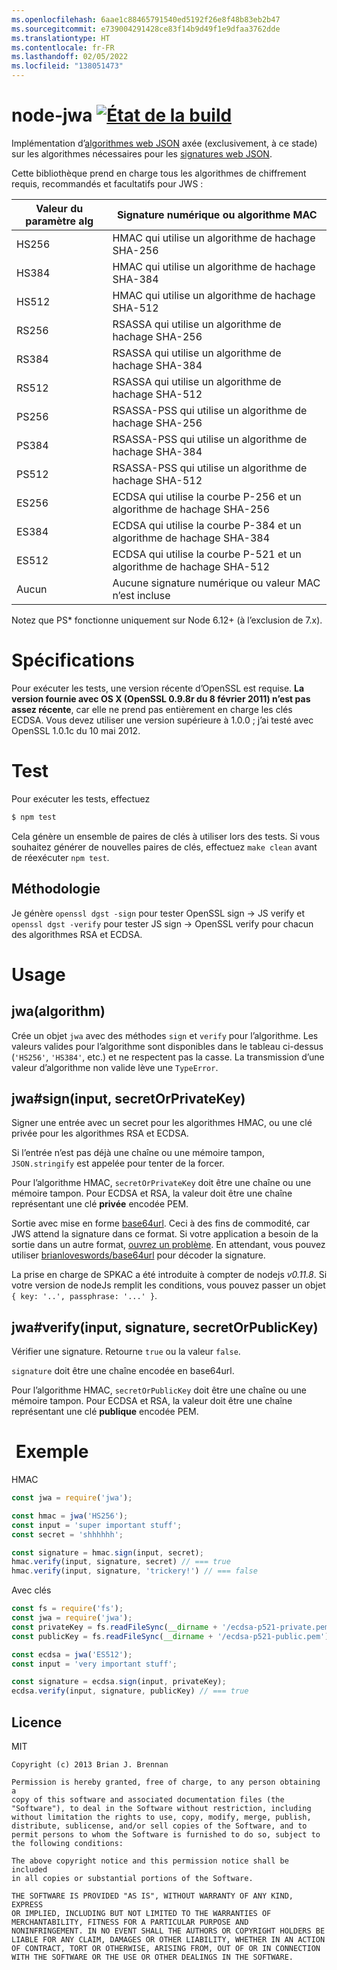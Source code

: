 ```yaml
---
ms.openlocfilehash: 6aae1c88465791540ed5192f26e8f48b83eb2b47
ms.sourcegitcommit: e739004291428ce83f14b9d49f1e9dfaa3762dde
ms.translationtype: HT
ms.contentlocale: fr-FR
ms.lasthandoff: 02/05/2022
ms.locfileid: "138051473"
---
```

# <a name="node-jwa-build-statushttpstravis-ciorgbrianloveswordsnode-jwa"></a>node-jwa [![État de la build](https://travis-ci.org/brianloveswords/node-jwa.svg?branch=master)](https://travis-ci.org/brianloveswords/node-jwa)

Implémentation d’[algorithmes web JSON](http://tools.ietf.org/id/draft-ietf-jose-json-web-algorithms-08.html) axée (exclusivement, à ce stade) sur les algorithmes nécessaires pour les [signatures web JSON](http://self-issued.info/docs/draft-ietf-jose-json-web-signature.html).

Cette bibliothèque prend en charge tous les algorithmes de chiffrement requis, recommandés et facultatifs pour JWS :

Valeur du paramètre alg | Signature numérique ou algorithme MAC
----------------|----------------------------
HS256 | HMAC qui utilise un algorithme de hachage SHA-256
HS384 | HMAC qui utilise un algorithme de hachage SHA-384
HS512 | HMAC qui utilise un algorithme de hachage SHA-512
RS256 | RSASSA qui utilise un algorithme de hachage SHA-256
RS384 | RSASSA qui utilise un algorithme de hachage SHA-384
RS512 | RSASSA qui utilise un algorithme de hachage SHA-512
PS256 | RSASSA-PSS qui utilise un algorithme de hachage SHA-256
PS384 | RSASSA-PSS qui utilise un algorithme de hachage SHA-384
PS512 | RSASSA-PSS qui utilise un algorithme de hachage SHA-512
ES256 | ECDSA qui utilise la courbe P-256 et un algorithme de hachage SHA-256
ES384 | ECDSA qui utilise la courbe P-384 et un algorithme de hachage SHA-384
ES512 | ECDSA qui utilise la courbe P-521 et un algorithme de hachage SHA-512
Aucun | Aucune signature numérique ou valeur MAC n’est incluse

Notez que PS* fonctionne uniquement sur Node 6.12+ (à l’exclusion de 7.x).

# <a name="requirements"></a>Spécifications

Pour exécuter les tests, une version récente d’OpenSSL est requise. **La version fournie avec OS X (OpenSSL 0.9.8r du 8 février
2011) n’est pas assez récente**, car elle ne prend pas entièrement en charge les clés ECDSA. Vous devez utiliser une version supérieure à 1.0.0 ; j’ai testé avec OpenSSL 1.0.1c du 10 mai 2012.

# <a name="testing"></a>Test

Pour exécuter les tests, effectuez

```bash
$ npm test
```

Cela génère un ensemble de paires de clés à utiliser lors des tests. Si vous souhaitez générer de nouvelles paires de clés, effectuez `make clean` avant de réexécuter `npm test`.

## <a name="methodology"></a>Méthodologie

Je génère `openssl dgst -sign` pour tester OpenSSL sign → JS verify et `openssl dgst -verify` pour tester JS sign → OpenSSL verify pour chacun des algorithmes RSA et ECDSA.

# <a name="usage"></a>Usage

## <a name="jwaalgorithm"></a>jwa(algorithm)

Crée un objet `jwa` avec des méthodes `sign` et `verify` pour l’algorithme. Les valeurs valides pour l’algorithme sont disponibles dans le tableau ci-dessus (`'HS256'`, `'HS384'`, etc.) et ne respectent pas la casse. La transmission d’une valeur d’algorithme non valide lève une `TypeError`.


## <a name="jwasigninput-secretorprivatekey"></a>jwa#sign(input, secretOrPrivateKey)

Signer une entrée avec un secret pour les algorithmes HMAC, ou une clé privée pour les algorithmes RSA et ECDSA.

Si l’entrée n’est pas déjà une chaîne ou une mémoire tampon, `JSON.stringify` est appelée pour tenter de la forcer.

Pour l’algorithme HMAC, `secretOrPrivateKey` doit être une chaîne ou une mémoire tampon. Pour ECDSA et RSA, la valeur doit être une chaîne représentant une clé **privée** encodée PEM.

Sortie avec mise en forme [base64url](http://en.wikipedia.org/wiki/Base64#URL_applications). Ceci à des fins de commodité, car JWS attend la signature dans ce format. Si votre application a besoin de la sortie dans un autre format, [ouvrez un problème](https://github.com/brianloveswords/node-jwa/issues). En attendant, vous pouvez utiliser [brianloveswords/base64url](https://github.com/brianloveswords/base64url) pour décoder la signature.

La prise en charge de SPKAC a été introduite à compter de nodejs *v0.11.8*. Si votre version de nodeJs remplit les conditions, vous pouvez passer un objet `{ key: '..', passphrase: '...' }`.


## <a name="jwaverifyinput-signature-secretorpublickey"></a>jwa#verify(input, signature, secretOrPublicKey)

Vérifier une signature. Retourne `true` ou la valeur `false`.

`signature` doit être une chaîne encodée en base64url.

Pour l’algorithme HMAC, `secretOrPublicKey` doit être une chaîne ou une mémoire tampon. Pour ECDSA et RSA, la valeur doit être une chaîne représentant une clé **publique** encodée PEM.


# <a name="example"></a> Exemple

HMAC
```js
const jwa = require('jwa');

const hmac = jwa('HS256');
const input = 'super important stuff';
const secret = 'shhhhhh';

const signature = hmac.sign(input, secret);
hmac.verify(input, signature, secret) // === true
hmac.verify(input, signature, 'trickery!') // === false
```

Avec clés
```js
const fs = require('fs');
const jwa = require('jwa');
const privateKey = fs.readFileSync(__dirname + '/ecdsa-p521-private.pem');
const publicKey = fs.readFileSync(__dirname + '/ecdsa-p521-public.pem');

const ecdsa = jwa('ES512');
const input = 'very important stuff';

const signature = ecdsa.sign(input, privateKey);
ecdsa.verify(input, signature, publicKey) // === true
```
## <a name="license"></a>Licence

MIT

```
Copyright (c) 2013 Brian J. Brennan

Permission is hereby granted, free of charge, to any person obtaining a
copy of this software and associated documentation files (the
"Software"), to deal in the Software without restriction, including
without limitation the rights to use, copy, modify, merge, publish,
distribute, sublicense, and/or sell copies of the Software, and to
permit persons to whom the Software is furnished to do so, subject to
the following conditions:

The above copyright notice and this permission notice shall be included
in all copies or substantial portions of the Software.

THE SOFTWARE IS PROVIDED "AS IS", WITHOUT WARRANTY OF ANY KIND, EXPRESS
OR IMPLIED, INCLUDING BUT NOT LIMITED TO THE WARRANTIES OF
MERCHANTABILITY, FITNESS FOR A PARTICULAR PURPOSE AND
NONINFRINGEMENT. IN NO EVENT SHALL THE AUTHORS OR COPYRIGHT HOLDERS BE
LIABLE FOR ANY CLAIM, DAMAGES OR OTHER LIABILITY, WHETHER IN AN ACTION
OF CONTRACT, TORT OR OTHERWISE, ARISING FROM, OUT OF OR IN CONNECTION
WITH THE SOFTWARE OR THE USE OR OTHER DEALINGS IN THE SOFTWARE.
```
